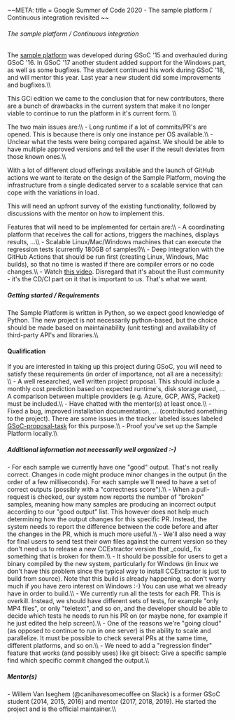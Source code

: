 \~\~META: title = Google Summer of Code 2020 - The sample platform /
Continuous integration revisited \~\~

###### The sample platform / Continuous integration

The [sample
platform](https://sampleplatform.ccextractor.org/) was
developed during GSoC \'15 and overhauled during GSoC \'16. In GSoC \'17
another student added support for the Windows part, as well as some
bugfixes. The student continued his work during GSoC \'18, and will
mentor this year. Last year a new student did some improvements and
bugfixes.\\\\

This GCi edition we came to the conclusion that for new contributors,
there are a bunch of drawbacks in the current system that make it no
longer viable to continue to run the platform in it\'s current form.
\\\\

The two main issues are:\\\\ - Long runtime if a lot of commits/PR\'s
are opened. This is because there is only one instance per OS
available.\\\\ - Unclear what the tests were being compared against. We
should be able to have multiple approved versions and tell the user if
the result deviates from those known ones.\\\\

With a lot of different cloud offerings available and the launch of
GitHub actions we want to iterate on the design of the Sample Platform,
moving the infrastructure from a single dedicated server to a scalable
service that can cope with the variations in load.

This will need an upfront survey of the existing functionality, followed
by discussions with the mentor on how to implement this.

Features that will need to be implemented for certain are:\\\\ - A
coordinating platform that receives the call for actions, triggers the
machines, displays results, \...\\\\ - Scalable Linux/Mac/Windows
machines that can execute the regression tests (currently 180GB of
samples!)\\\\ - Deep integration with the GitHub Actions that should be
run first (creating Linux, Windows, Mac builds), so that no time is
wasted if there are compiler errors or no code changes.\\\\ - Watch
[this video](https://www.youtube.com/watch?v=407nwX6_70).
Disregard that it\'s about the Rust community - it\'s the CD/CI part on
it that is important to us. That\'s what we want.

##### Getting started / Requirements

The Sample Platform is written in Python, so we expect good knowledge of
Python. The new project is not necessarily python-based, but the choice
should be made based on maintainability (unit testing) and availability
of third-party API\'s and libraries.\\\\

#### Qualification

If you are interested in taking up this project during GSoC, you will
need to satisfy these requirements (in order of importance, not all are
a necessity): \\\\ - A well researched, well written project proposal.
This should include a monthly cost prediction based on expected
runtime\'s, disk storage used, \... A comparison between multiple
providers (e.g. Azure, GCP, AWS, Packet) must be included.\\\\ - Have
chatted with the mentor(s) at least once.\\\\ - Fixed a bug, improved
installation documentation, \... (contributed something to the project).
There are some issues in the tracker labeled issues labeled
[GSoC-proposal-task](https://github.com/CCExtractor/sample-platform/issues?q=is%3Aissue+is%3Aopen+label%3AGSoC-proposal-task)
for this purpose.\\\\ - Proof you\'ve set up the Sample Platform
locally.\\\\

##### Additional information not necessarily well organized :-)

\- For each sample we currently have one \"good\" output. That\'s not
really correct. Changes in code might produce minor changes in the
output (in the order of a few milliseconds). For each sample we\'ll need
to have a set of correct outputs (possibly with a \"correctness
score\").\\\\ - When a pull-request is checked, our system now reports
the number of \"broken\" samples, meaning how many samples are producing
an incorrect output according to our \"good output\" list. This however
does not help much determining how the output changes for this specific
PR. Instead, the system needs to report the difference between the code
before and after the changes in the PR, which is much more useful.\\\\ -
We\'ll also need a way for final users to send test their own files
against the current version so they don\'t need us to release a new
CCExtractor version that \_could\_ fix something that is broken for
them.\\\\ - It should be possible for users to get a binary compiled by
the new system, particularly for Windows (in linux we don\'t have this
problem since the typical way to install CCExtractor is just to build
from source). Note that this build is already happening, so don\'t worry
much if you have zero interest on Windows :-) You can use what we
already have in order to build.\\\\ - We currently run all the tests for
each PR. This is overkill. Instead, we should have different sets of
tests, for example \"only MP4 files\", or only \"teletext\", and so on,
and the developer should be able to decide which tests he needs to run
his PR on (or maybe none, for example if he just edited the help
screen).\\\\ - One of the reasons we\'re \"going cloud\" (as opposed to
continue to run in one server) is the ability to scale and parallelize.
It must be possible to check several PRs at the same time, different
platforms, and so on.\\\\ - We need to add a \"regression finder\"
feature that works (and possibly uses) like git bisect: Give a specific
sample find which specific commit changed the output.\\\\

##### Mentor(s)

\- Willem Van Iseghem (\@canihavesomecoffee on Slack) is a former GSoC
student (2014, 2015, 2016) and mentor (2017, 2018, 2019). He started the
project and is the official maintainer.\\\\
